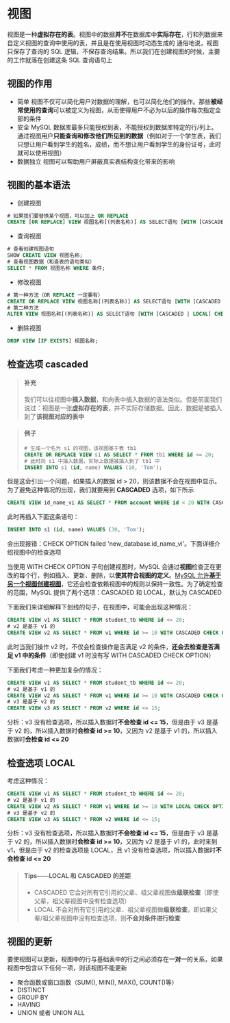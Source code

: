 # 视图
视图是一种**虚拟存在的表**。视图中的数据**并不**在数据库中**实际存在**，行和列数据来自定义视图的查询中使用的表，并且是在使用视图时动态生成的
通俗地说，视图只保存了查询的 SQL 逻辑，不保存查询结果。所以我们在创建视图的时候，主要的工作就落在创建这条 SQL 查询语句上

## 视图的作用
- 简单
视图不仅可以简化用户对数据的理解，也可以简化他们的操作。那些**被经常使用的查询**可以被定义为视图，从而使得用户不必为以后的操作每次指定全部的条件
- 安全
MySQL 数据库最多只能授权到表，不能授权到数据库特定的行/列上。通过视图用户**只能查询和修改他们所见到的数据**（例如对于一个学生表，我们只想让用户看到学生的姓名，成绩，而不想让用户看到学生的身份证号，此时就可以使用视图）
- 数据独立
视图可以帮助用户屏蔽真实表结构变化带来的影响



## 视图的基本语法
- 创建视图
```sql
# 如果我们要替换某个视图，可以加上 OR REPLACE
CREATE [OR REPLACE] VIEW 视图名称[(列表名称)] AS SELECT语句 [WITH [CASCADED | LOCAL] CHECK OPTION]
```
- 查询视图
```sql
# 查看创建视图语句
SHOW CREATE VIEW 视图名称;
# 查看视图数据（和查表的语句类似）
SELECT * FROM 视图名称 WHERE 条件;
```
- 修改视图
```sql
# 第一种方法（OR REPLACE 一定要有）
CREATE OR REPLACE VIEW 视图名称[(列表名称)] AS SELECT语句 [WITH [CASCADED | LOCAL] CHECK OPTION];
# 第二种方法
ALTER VIEW 视图名称[(列表名称)] AS SELECT语句 [WITH [CASCADED | LOCAL] CHECK OPTION];
```
- 删除视图
```sql
DROP VIEW [IF EXISTS] 视图名称;
```

## 检查选项 cascaded
> #### 补充
> 我们可以往视图中**插入数据**，和向表中插入数据的语法类似。但是前面我们说过：视图是一张**虚拟存在的表**，并不实际存储数据。因此，数据是被插入到了**该视图对应的表中**

> #### 例子
> ```sql
> # 生成一个名为 s1 的视图，该视图基于表 tb1
> CREATE OR REPLACE VIEW s1 AS SELECT * FROM tb1 WHERE id <= 20;
> # 此时向 s1 中插入数据，实际上数据被插入到了 tb1 中
> INSERT INTO s1 (id, name) VALUES (10, 'Tom');
> ```

但是这会引出一个问题，如果插入的数据 id > 20，则该数据不会在视图中显示。为了避免这种情况的出现，我们就要用到 **CASCADED** 选项，如下所示
```sql
CREATE VIEW id_name_vi AS SELECT * FROM account WHERE id < 20 WITH CASCADED CHECK OPTION;
```

此时再插入下面这条语句：
```sql
INSERT INTO s1 (id, name) VALUES (30, 'Tom');
```
会出现报错：CHECK OPTION failed 'new_database.id_name_vi'。下面详细介绍视图中的检查选项

当使用 WITH CHECK OPTION 子句创建视图时，MySQL 会通过**视图**检查正在更改的每个行，例如插入、更新、删除，以**使其符合视图的定义**。<u>MySQL 允许**基于另一个视图创建视图**</u>，它还会检查依赖视图中的规则以保持一致性。为了确定检查的范围，MySQL 提供了两个选项：CASCADED 和 LOCAL，默认为 CASCADED

下面我们来详细解释下划线的句子，在视图中，可能会出现这种情况：
```sql
CREATE VIEW v1 AS SELECT * FROM student_tb WHERE id <= 20;
# v2 是基于 v1 的
CREATE VIEW v2 AS SELECT * FROM v1 WHERE id >= 10 WITH CASCADED CHECK OPTION;
```

此时当我们操作 v2 时，不仅会检查操作是否满足 v2 的条件，**还会去检查是否满足 v1 中的条件**（即使创建 v1 时没有写 WITH CASCADED CHECK OPTION）

下面我们考虑一种更加复杂的情况：
```sql
CREATE VIEW v1 AS SELECT * FROM student_tb WHERE id <= 20;
# v2 是基于 v1 的
CREATE VIEW v2 AS SELECT * FROM v1 WHERE id >= 10 WITH CASCADED CHECK OPTION;
# v3 是基于 v2 的
CREATE VIEW v3 AS SELECT * FROM v2 WHERE id <= 15;
```

分析：v3 没有检查选项，所以插入数据时**不会检查 id <= 15**，但是由于 v3 是基于 v2 的，所以插入数据时**会检查 id >= 10**，又因为 v2 是基于 v1 的，所以插入数据时**会检查 id <= 20**

## 检查选项 LOCAL
考虑这种情况：
```sql
CREATE VIEW v1 AS SELECT * FROM student_tb WHERE id <= 20;
# v2 是基于 v1 的
CREATE VIEW v2 AS SELECT * FROM v1 WHERE id >= 10 WITH LOCAL CHECK OPTION;
# v3 是基于 v2 的
CREATE VIEW v3 AS SELECT * FROM v2 WHERE id <= 15;
```
分析：v3 没有检查选项，所以插入数据时**不会检查 id <= 15**，但是由于 v3 是基于 v2 的，所以插入数据时**会检查 id >= 10**，又因为 v2 是基于 v1 的，此时来到 v1，但是由于 v2 的检查选项是 LOCAL，且 v1 没有检查选项，所以插入数据时**不会检查 id <= 20**

> #### Tips——LOCAL 和 CASCADED 的差距
> - CASCADED 它会对所有它引用的父辈、祖父辈视图做**级联检查**（即使父辈，祖父辈视图中没有检查选项）
> - LOCAL 不会对所有它引用的父辈、祖父辈视图做**级联检查**，即如果父辈/祖父辈视图中没有检查选项，则**不会对条件进行检查**

## 视图的更新
要使视图可以更新，视图中的行与基础表中的行之间必须存在**一对一**的关系，如果视图中包含以下任何一项，则该视图不能更新
- 聚合函数或窗口函数（SUM(), MIN(), MAX(), COUNT()等）
- DISTINCT
- GROUP BY
- HAVING
- UNION 或者 UNION ALL